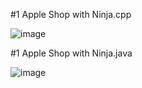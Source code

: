 #1 Apple Shop with Ninja.cpp


![image](https://user-images.githubusercontent.com/84653100/163555355-4c117129-c9ba-4a4c-8395-1b5bf9fd556c.png)


#1 Apple Shop with Ninja.java


![image](https://user-images.githubusercontent.com/84653100/163555273-86a8287b-31fd-467f-8e5c-0beff9899405.png)
